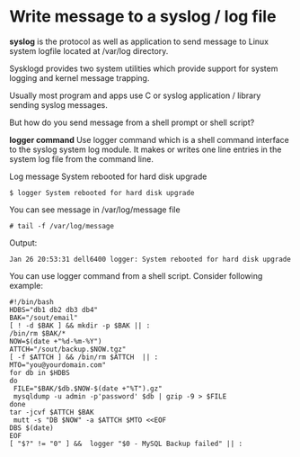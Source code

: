 # Write message to a syslog / log file

**syslog** is the protocol as well as application to send message to Linux system logfile located at /var/log directory.

Sysklogd provides two system utilities which provide support for system logging and kernel message trapping.

Usually most program and apps use C or syslog application / library sending syslog messages.

But how do you send message from a shell prompt or shell script?

**logger command**
Use logger command which is a shell command interface to the syslog system log module. It makes or writes one line entries in the system log file from the command line.

Log message System rebooted for hard disk upgrade

```$ logger System rebooted for hard disk upgrade```

You can see message in /var/log/message file

```# tail -f /var/log/message```

Output:
```
Jan 26 20:53:31 dell6400 logger: System rebooted for hard disk upgrade
```

You can use logger command from a shell script. Consider following example:

```
#!/bin/bash
HDBS="db1 db2 db3 db4"
BAK="/sout/email"
[ ! -d $BAK ] && mkdir -p $BAK || :
/bin/rm $BAK/*
NOW=$(date +"%d-%m-%Y")
ATTCH="/sout/backup.$NOW.tgz"
[ -f $ATTCH ] && /bin/rm $ATTCH  || :
MTO="you@yourdomain.com"
for db in $HDBS
do
 FILE="$BAK/$db.$NOW-$(date +"%T").gz"
 mysqldump -u admin -p'password' $db | gzip -9 > $FILE
done
tar -jcvf $ATTCH $BAK
 mutt -s "DB $NOW" -a $ATTCH $MTO <<EOF
DBS $(date)
EOF
[ "$?" != "0" ] &&  logger "$0 - MySQL Backup failed" || :
```